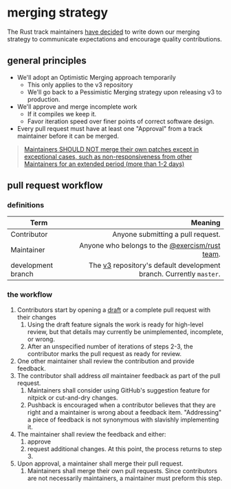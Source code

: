 # merging strategy

The Rust track maintainers [have decided](https://github.com/exercism/v3/discussions/1725#discussion-7438) to write down our merging strategy to communicate expectations and encourage quality contributions.

## general principles

- We'll adopt an Optimistic Merging approach temporarily
  - This only applies to the v3 repository
  - We'll go back to a Pessimistic Merging strategy upon releasing v3 to production.
- We'll approve and merge incomplete work
	- If it compiles we keep it.
  - Favor iteration speed over finer points of correct software design.
- Every pull request must have at least one "Approval" from a track maintainer before it can be merged.
> [Maintainers SHOULD NOT merge their own patches except in exceptional cases, such as non-responsiveness from other Maintainers for an extended period (more than 1-2 days)](https://rfc.zeromq.org/spec/42/#abstract)

## pull request workflow

### definitions

| Term               |                                                                                               Meaning |
| ------------------ | ----------------------------------------------------------------------------------------------------: |
| Contributor        |                                                                     Anyone submitting a pull request. |
| Maintainer         |         Anyone who belongs to the [@exercism/rust team](https://github.com/orgs/exercism/teams/rust). |
| development branch | The [v3](https://github.com/exercism/v3) repository's default development branch. Currently `master`. |

### the workflow

1. Contributors start by opening a [draft](https://github.blog/2019-02-14-introducing-draft-pull-requests/) or a complete pull request with their changes
   1. Using the draft feature signals the work is ready for high-level review, but that details may currently be unimplemented, incomplete, or wrong.
   1. After an unspecified number of iterations of steps 2-3, the contributor marks the pull request as ready for review.
1. One other maintainer shall review the contribution and provide feedback.
1. The contributor shall address _all_ maintainer feedback as part of the pull request.
   1. Maintainers shall consider using GitHub's suggestion feature for nitpick or cut-and-dry changes.
   1. Pushback is encouraged when a contributor believes that they are right and a maintainer is wrong about a feedback item. "Addressing" a piece of feedback is not synonymous with slavishly implementing it.
1. The maintainer shall review the feedback and either:
   1. approve
   1. request additional changes. At this point, the process returns to step 3.
1. Upon approval, a maintainer shall merge their pull request.
   1. Maintainers shall merge their own pull requests. Since contributors are not necessarily maintainers, a maintainer must preform this step.
